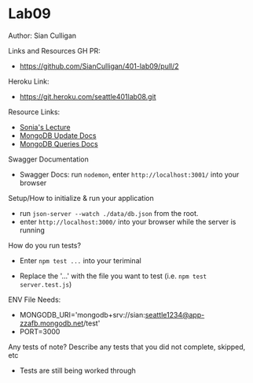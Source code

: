 # Lab09

Author: Sian Culligan

Links and Resources
GH PR:
- https://github.com/SianCulligan/401-lab09/pull/2

Heroku Link: 
- https://git.heroku.com/seattle401lab08.git

Resource Links:
- [Sonia's Lecture](https://www.youtube.com/watch?v=yImo5aNDjjA)
- [MongoDB Update Docs](https://www.guru99.com/mongodb-update-document.html)
- [MongoDB Queries Docs](https://mongodb.github.io/node-mongodb-native/markdown-docs/queries.html)

Swagger Documentation
- Swagger Docs: run ``nodemon``, enter ``http://localhost:3001/`` into your browser

Setup/How to initialize & run your application 
- run ``json-server --watch ./data/db.json`` from the root. 
- enter ``http://localhost:3000/`` into your browser while the server is running

How do you run tests?
- Enter ``npm test ...`` into your teriminal
* Replace the '...' with the file you want to test (i.e. ``npm test server.test.js``)

ENV File Needs: 
- MONGODB_URI='mongodb+srv://sian:seattle1234@app-zzafb.mongodb.net/test'
- PORT=3000

Any tests of note?
Describe any tests that you did not complete, skipped, etc
- Tests are still being worked through  
